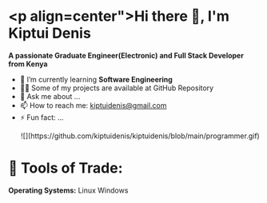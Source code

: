 # <p align=center">Hi there 👋, I'm Kiptui Denis
**A passionate Graduate Engineer(Electronic) and Full Stack Developer from Kenya**
</p>

- 🌱 I’m currently learning **Software Engineering**
- :man_technologist: Some of my projects are available at GitHub Repository
- 💬 Ask me about ...
- 📫 How to reach me: kiptuidenis@gmail.com
- ⚡ Fun fact: ...
  <p align="center">
  ![](https://github.com/kiptuidenis/kiptuidenis/blob/main/programmer.gif)
  </p>

# :wrench: Tools of Trade:
**Operating Systems:**
Linux Windows
